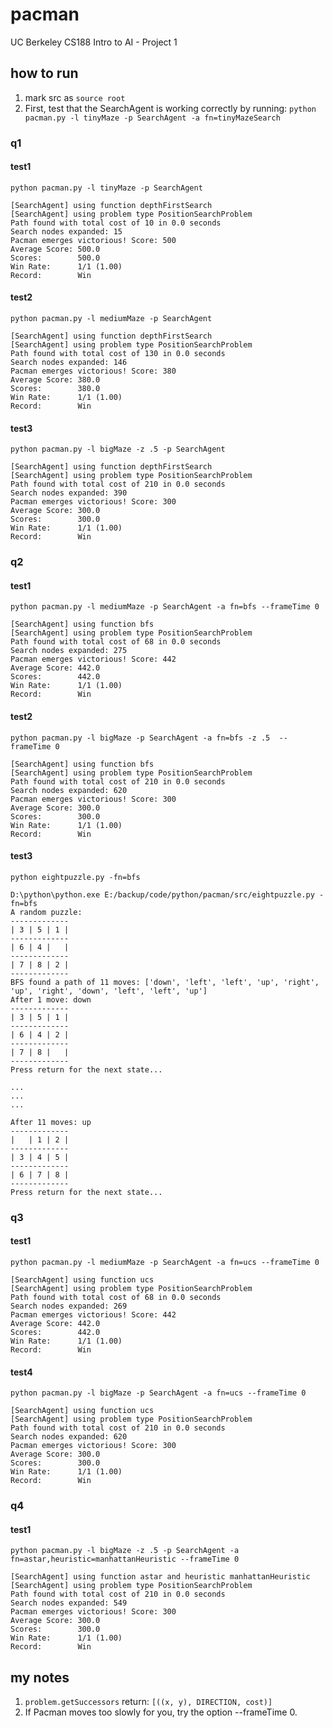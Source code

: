 # pacman
UC Berkeley CS188 Intro to AI - Project 1

## how to run
1. mark src as ```source root```
2. First, test that the SearchAgent is working correctly by running: 
```python pacman.py -l tinyMaze -p SearchAgent -a fn=tinyMazeSearch```

### q1
#### test1
```python pacman.py -l tinyMaze -p SearchAgent```  
```
[SearchAgent] using function depthFirstSearch
[SearchAgent] using problem type PositionSearchProblem
Path found with total cost of 10 in 0.0 seconds
Search nodes expanded: 15
Pacman emerges victorious! Score: 500
Average Score: 500.0
Scores:        500.0
Win Rate:      1/1 (1.00)
Record:        Win
```

#### test2
```python pacman.py -l mediumMaze -p SearchAgent```  
```
[SearchAgent] using function depthFirstSearch
[SearchAgent] using problem type PositionSearchProblem
Path found with total cost of 130 in 0.0 seconds
Search nodes expanded: 146
Pacman emerges victorious! Score: 380
Average Score: 380.0
Scores:        380.0
Win Rate:      1/1 (1.00)
Record:        Win
```

#### test3
```python pacman.py -l bigMaze -z .5 -p SearchAgent```
```
[SearchAgent] using function depthFirstSearch
[SearchAgent] using problem type PositionSearchProblem
Path found with total cost of 210 in 0.0 seconds
Search nodes expanded: 390
Pacman emerges victorious! Score: 300
Average Score: 300.0
Scores:        300.0
Win Rate:      1/1 (1.00)
Record:        Win
```

### q2
#### test1
```python pacman.py -l mediumMaze -p SearchAgent -a fn=bfs --frameTime 0```
```
[SearchAgent] using function bfs
[SearchAgent] using problem type PositionSearchProblem
Path found with total cost of 68 in 0.0 seconds
Search nodes expanded: 275
Pacman emerges victorious! Score: 442
Average Score: 442.0
Scores:        442.0
Win Rate:      1/1 (1.00)
Record:        Win
```

#### test2
```python pacman.py -l bigMaze -p SearchAgent -a fn=bfs -z .5  --frameTime 0```
```
[SearchAgent] using function bfs
[SearchAgent] using problem type PositionSearchProblem
Path found with total cost of 210 in 0.0 seconds
Search nodes expanded: 620
Pacman emerges victorious! Score: 300
Average Score: 300.0
Scores:        300.0
Win Rate:      1/1 (1.00)
Record:        Win
```

#### test3
```python eightpuzzle.py -fn=bfs```
```
D:\python\python.exe E:/backup/code/python/pacman/src/eightpuzzle.py -fn=bfs
A random puzzle:
-------------
| 3 | 5 | 1 |
-------------
| 6 | 4 |   |
-------------
| 7 | 8 | 2 |
-------------
BFS found a path of 11 moves: ['down', 'left', 'left', 'up', 'right', 'up', 'right', 'down', 'left', 'left', 'up']
After 1 move: down
-------------
| 3 | 5 | 1 |
-------------
| 6 | 4 | 2 |
-------------
| 7 | 8 |   |
-------------
Press return for the next state...

...
...
...

After 11 moves: up
-------------
|   | 1 | 2 |
-------------
| 3 | 4 | 5 |
-------------
| 6 | 7 | 8 |
-------------
Press return for the next state...
```

### q3
#### test1
```python pacman.py -l mediumMaze -p SearchAgent -a fn=ucs --frameTime 0```
```
[SearchAgent] using function ucs
[SearchAgent] using problem type PositionSearchProblem
Path found with total cost of 68 in 0.0 seconds
Search nodes expanded: 269
Pacman emerges victorious! Score: 442
Average Score: 442.0
Scores:        442.0
Win Rate:      1/1 (1.00)
Record:        Win
```

#### test4
```python pacman.py -l bigMaze -p SearchAgent -a fn=ucs --frameTime 0```
```
[SearchAgent] using function ucs
[SearchAgent] using problem type PositionSearchProblem
Path found with total cost of 210 in 0.0 seconds
Search nodes expanded: 620
Pacman emerges victorious! Score: 300
Average Score: 300.0
Scores:        300.0
Win Rate:      1/1 (1.00)
Record:        Win
```

### q4
#### test1
```python pacman.py -l bigMaze -z .5 -p SearchAgent -a fn=astar,heuristic=manhattanHeuristic --frameTime 0```
```
[SearchAgent] using function astar and heuristic manhattanHeuristic
[SearchAgent] using problem type PositionSearchProblem
Path found with total cost of 210 in 0.0 seconds
Search nodes expanded: 549
Pacman emerges victorious! Score: 300
Average Score: 300.0
Scores:        300.0
Win Rate:      1/1 (1.00)
Record:        Win
```

## my notes
1. ```problem.getSuccessors``` return: ```[((x, y), DIRECTION, cost)]```
2. If Pacman moves too slowly for you, try the option --frameTime 0.